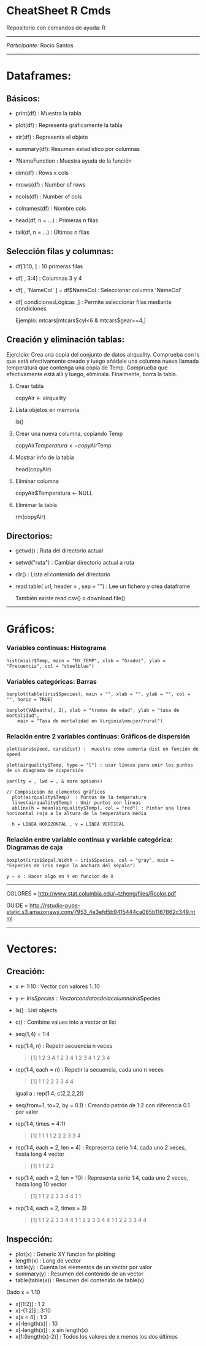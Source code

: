# CheatSheet R Cmds
Repositorio con comandos de ayuda: R

---
*Participante:* Rocío Santos

---
# Dataframes:
## Básicos:

- print(df) : Muestra la tabla
- plot(df) : Representa gráficamente la tabla
- str(df) : Representa el objeto
- summary(df): Resumen estadístico por columnas
- ?NameFunction : Muestra ayuda de la función

- dim(df) : Rows x cols
- nrows(df) : Number of rows
- ncols(df) : Number of cols
- colnames(df) : Nombre cols

- head(df, n = ...) : Primeras n filas 
- tail(df, n = ...) : Últimas n filas

## Selección filas y columnas:
- df[1:10, ] : 10 primeras filas
- df[ , 3:4] : Columnas 3 y 4
- df[ , 'NameCol' ] = df$NameCol : Seleccionar columna 'NameCol'
- df[ condicionesLógicas ,] : Permite seleccionar filas mediante condiciones

   Ejemplo: mtcars[mtcars$cyl<6 & mtcars$gear==4,]

## Creación y eliminación tablas:

   Ejercicio: Crea una copia del conjunto de datos airquality. Comprueba con ls que está efectivamente creado y luego añádele una
   columna nueva llamada temperatura que contenga una copia de Temp. Comprueba que efectivamente está allí y luego, elimínala.
   Finalmente, borra la tabla.
   
1.   Crear tabla
      
      copyAir <- airquality
2.   Lista objetos en memoria

      ls()                                   
3.   Crear una nueva columna, copiando Temp

      copyAir$Temperatura <- copyAir$Temp
   
4.   Mostrar info de la tabla

      head(copyAir)                          

5.   Eliminar columna

      copyAir$Temperatura <- NULL           
6.   Elimimar la tabla

      rm(copyAir)                           

## Directorios:
- getwd()       : Ruta del directorio actual
- setwd("ruta") : Cambiar directorio actual a ruta
- dir()         : Lista el contenido del directorio 
- read.table( url, header = , sep = "") : Lee un fichero y crea dataframe

   También existe read.csv() o download.file()
 
---
# Gráficos:
### Variables continuas: Histograma

	hist(miair$Temp, main = "NY TEMP", xlab = "Grados", ylab = "Frecuencia", col = "steelblue")

### Variables categóricas: Barras

	barplot(table(iris$Species), main = "", xlab = "", ylab = "", col = "", horiz = TRUE)

	barplot(VADeaths[, 2], xlab = "tramos de edad", ylab = "tasa de mortalidad",
        main = "Tasa de mortalidad en Virginia\nmujer/rural")

### Relación entre 2 variables continuas: Gráficos de dispersión

	plot(cars$speed, cars$dist) :  muestra cómo aumenta dist en función de speed
	
	plot(airquality$Temp, type = "l") : usar líneas para unir los puntos de un diagrama de dispersión

	par(lty = , lwd = , & more options)
   
	// Composición de elementos gráficos
      plot(airquality$Temp)  : Puntos de la temperatura
      lines(airquality$Temp) : Unir puntos con lineas
      abline(h = mean(airquality$Temp), col = "red") : Pintar una línea horizontal roja a la altura de la temperatura media
      
   	  h = LINEA HORIZONTAL , v = LINEA VERTICAL
	

### Relación entre variable continua y variable categórica: Diagramas de caja

	boxplot(iris$Sepal.Width ~ iris$Species, col = "gray", main = "Especies de iris según la anchura del sépalo")
		
	y ~ x : Hacer algo en Y en funcion de X
	
---
COLORES = http://www.stat.columbia.edu/~tzheng/files/Rcolor.pdf

GUIDE   = http://rstudio-pubs-static.s3.amazonaws.com/7953_4e3efd5b9415444ca065b1167862c349.html

---
# Vectores:

## Creación:

- x <- 1:10			: Vector con valores 1..10
- y <- iris$Species : Vector con datos de la columna iris$Species

- ls() : List objects
- c()  : Combine values into a vector or list

- seq(1,4) = 1:4
- rep(1:4, n) 		 : Repetir secuencia n veces
	>  [1] 1 2 3 4 1 2 3 4 1 2 3 4 1 2 3 4
	
- rep(1:4, each = n) : Repetir la secuencia, cada uno n veces
	>  [1]  1 1 2 2 3 3 4 4
	
	igual a : rep(1:4, c(2,2,2,2))
	
- seq(from=1, to=2, by = 0.1) : Creando patrón de 1:2 con diferencia 0.1 por valor

- rep(1:4, times = 4:1)
	>  [1] 1 1 1 1 2 2 2 3 3 4

- rep(1:4, each = 2, len = 4) : Representa serie 1:4, cada uno 2 veces, hasta long 4 vector
	>  [1] 1 1 2 2 
	
- rep(1:4, each = 2, len = 10) : Representa serie 1:4, cada uno 2 veces, hasta long 10 vector
	>  [1] 1 1 2 2 3 3 4 4 1 1
 
- rep(1:4, each = 2, times = 3)
	>  [1] 1 1 2 2 3 3 4 4 1 1 2 2 3 3 4 4 1 1 2 2 3 3 4 4

## Inspección:

- plot(x)		  : Generic XY funcion for plotting
- length(x)		  : Long de vector
- table(y)		  : Cuenta los elementos de un vector por valor
- summary(y)	  : Resumen del contenido de un vector
- table(table(x)) : Resumen del contenido de table(x)

Dado x = 1:10
- x[(1:2)]		: 1 2 
- x[-(1:2)]		: 3:10
- x[x < 4]		: 1:3
- x[-length(x)]	: 10
- x[-length(x)]	: x sin length(x)
- x[1:(length(x)-2)] : Todos los valores de x menos los dos últimos
